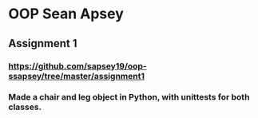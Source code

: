 # OOP Sean Apsey

## Assignment 1
### https://github.com/sapsey19/oop-ssapsey/tree/master/assignment1
### Made a chair and leg object in Python, with unittests for both classes. 
